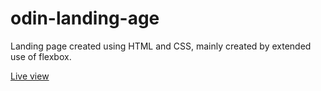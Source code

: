 # odin-landing-age

Landing page created using HTML and CSS, mainly created by extended use of flexbox.

[Live view](https://sergiojoserc.github.io/odin-landing-page/)
